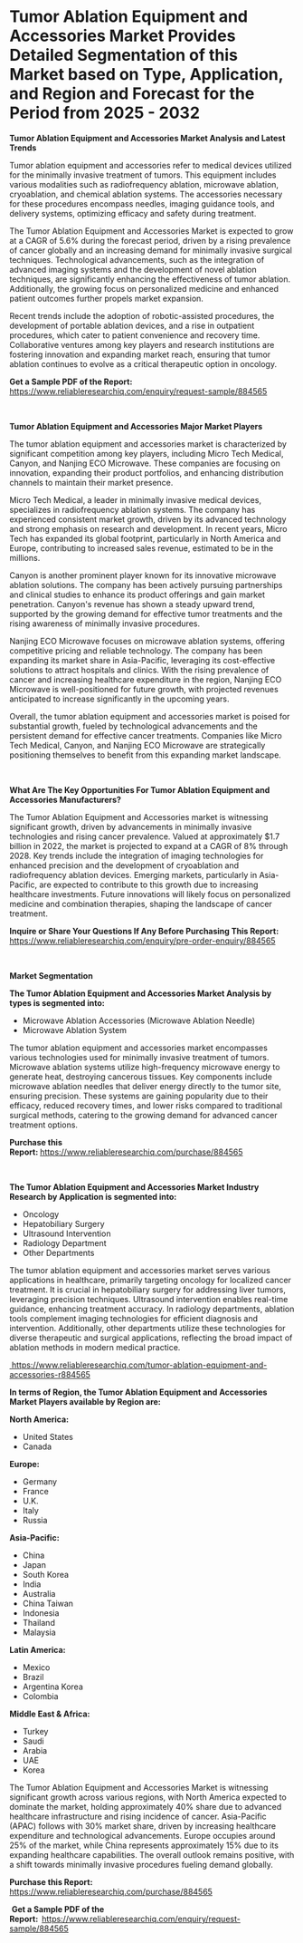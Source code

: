 <p><h1>Tumor Ablation Equipment and Accessories Market Provides Detailed Segmentation of this Market based on Type, Application, and Region and Forecast for the Period from 2025 - 2032</h1></p><p><strong>Tumor Ablation Equipment and Accessories Market Analysis and Latest Trends</strong></p>
<p><p>Tumor ablation equipment and accessories refer to medical devices utilized for the minimally invasive treatment of tumors. This equipment includes various modalities such as radiofrequency ablation, microwave ablation, cryoablation, and chemical ablation systems. The accessories necessary for these procedures encompass needles, imaging guidance tools, and delivery systems, optimizing efficacy and safety during treatment.</p><p>The Tumor Ablation Equipment and Accessories Market is expected to grow at a CAGR of 5.6% during the forecast period, driven by a rising prevalence of cancer globally and an increasing demand for minimally invasive surgical techniques. Technological advancements, such as the integration of advanced imaging systems and the development of novel ablation techniques, are significantly enhancing the effectiveness of tumor ablation. Additionally, the growing focus on personalized medicine and enhanced patient outcomes further propels market expansion.</p><p>Recent trends include the adoption of robotic-assisted procedures, the development of portable ablation devices, and a rise in outpatient procedures, which cater to patient convenience and recovery time. Collaborative ventures among key players and research institutions are fostering innovation and expanding market reach, ensuring that tumor ablation continues to evolve as a critical therapeutic option in oncology.</p></p>
<p><strong>Get a Sample PDF of the Report:&nbsp;</strong> <a href="https://www.reliableresearchiq.com/enquiry/request-sample/884565?utm_campaign=2739&utm_medium=2&utm_source=Github&utm_content=ia&utm_term=14042025&utm_id=tumor-ablation-equipment-and-accessories">https://www.reliableresearchiq.com/enquiry/request-sample/884565</a></p>
<p>&nbsp;</p>
<p><strong>Tumor Ablation Equipment and Accessories Major Market Players</strong></p>
<p><p>The tumor ablation equipment and accessories market is characterized by significant competition among key players, including Micro Tech Medical, Canyon, and Nanjing ECO Microwave. These companies are focusing on innovation, expanding their product portfolios, and enhancing distribution channels to maintain their market presence.</p><p>Micro Tech Medical, a leader in minimally invasive medical devices, specializes in radiofrequency ablation systems. The company has experienced consistent market growth, driven by its advanced technology and strong emphasis on research and development. In recent years, Micro Tech has expanded its global footprint, particularly in North America and Europe, contributing to increased sales revenue, estimated to be in the millions.</p><p>Canyon is another prominent player known for its innovative microwave ablation solutions. The company has been actively pursuing partnerships and clinical studies to enhance its product offerings and gain market penetration. Canyon's revenue has shown a steady upward trend, supported by the growing demand for effective tumor treatments and the rising awareness of minimally invasive procedures.</p><p>Nanjing ECO Microwave focuses on microwave ablation systems, offering competitive pricing and reliable technology. The company has been expanding its market share in Asia-Pacific, leveraging its cost-effective solutions to attract hospitals and clinics. With the rising prevalence of cancer and increasing healthcare expenditure in the region, Nanjing ECO Microwave is well-positioned for future growth, with projected revenues anticipated to increase significantly in the upcoming years.</p><p>Overall, the tumor ablation equipment and accessories market is poised for substantial growth, fueled by technological advancements and the persistent demand for effective cancer treatments. Companies like Micro Tech Medical, Canyon, and Nanjing ECO Microwave are strategically positioning themselves to benefit from this expanding market landscape.</p></p>
<p>&nbsp;</p>
<p><strong>What Are The Key Opportunities For Tumor Ablation Equipment and Accessories Manufacturers?</strong></p>
<p><p>The Tumor Ablation Equipment and Accessories market is witnessing significant growth, driven by advancements in minimally invasive technologies and rising cancer prevalence. Valued at approximately $1.7 billion in 2022, the market is projected to expand at a CAGR of 8% through 2028. Key trends include the integration of imaging technologies for enhanced precision and the development of cryoablation and radiofrequency ablation devices. Emerging markets, particularly in Asia-Pacific, are expected to contribute to this growth due to increasing healthcare investments. Future innovations will likely focus on personalized medicine and combination therapies, shaping the landscape of cancer treatment.</p></p>
<p><strong>Inquire or Share Your Questions If Any Before Purchasing This Report:</strong> <a href="https://www.reliableresearchiq.com/enquiry/pre-order-enquiry/884565?utm_campaign=2739&utm_medium=2&utm_source=Github&utm_content=ia&utm_term=14042025&utm_id=tumor-ablation-equipment-and-accessories">https://www.reliableresearchiq.com/enquiry/pre-order-enquiry/884565</a></p>
<p>&nbsp;</p>
<p><strong>Market Segmentation</strong></p>
<p><strong>The Tumor Ablation Equipment and Accessories Market Analysis by types is segmented into:</strong></p>
<p><ul><li>Microwave Ablation Accessories (Microwave Ablation Needle)</li><li>Microwave Ablation System</li></ul></p>
<p><p>The tumor ablation equipment and accessories market encompasses various technologies used for minimally invasive treatment of tumors. Microwave ablation systems utilize high-frequency microwave energy to generate heat, destroying cancerous tissues. Key components include microwave ablation needles that deliver energy directly to the tumor site, ensuring precision. These systems are gaining popularity due to their efficacy, reduced recovery times, and lower risks compared to traditional surgical methods, catering to the growing demand for advanced cancer treatment options.</p></p>
<p><strong>Purchase this Report:&nbsp;</strong><a href="https://www.reliableresearchiq.com/purchase/884565?utm_campaign=2739&utm_medium=2&utm_source=Github&utm_content=ia&utm_term=14042025&utm_id=tumor-ablation-equipment-and-accessories">https://www.reliableresearchiq.com/purchase/884565</a></p>
<p>&nbsp;</p>
<p><strong>The Tumor Ablation Equipment and Accessories Market Industry Research by Application is segmented into:</strong></p>
<p><ul><li>Oncology</li><li>Hepatobiliary Surgery</li><li>Ultrasound Intervention</li><li>Radiology Department</li><li>Other Departments</li></ul></p>
<p><p>The tumor ablation equipment and accessories market serves various applications in healthcare, primarily targeting oncology for localized cancer treatment. It is crucial in hepatobiliary surgery for addressing liver tumors, leveraging precision techniques. Ultrasound intervention enables real-time guidance, enhancing treatment accuracy. In radiology departments, ablation tools complement imaging technologies for efficient diagnosis and intervention. Additionally, other departments utilize these technologies for diverse therapeutic and surgical applications, reflecting the broad impact of ablation methods in modern medical practice.</p></p>
<p><a href="https://www.reliableresearchiq.com/tumor-ablation-equipment-and-accessories-r884565?utm_campaign=2739&utm_medium=2&utm_source=Github&utm_content=ia&utm_term=14042025&utm_id=tumor-ablation-equipment-and-accessories">&nbsp;https://www.reliableresearchiq.com/tumor-ablation-equipment-and-accessories-r884565</a></p>
<p><strong>In terms of Region, the Tumor Ablation Equipment and Accessories Market Players available by Region are:</strong></p>
<p>
    <p> <strong> North America: </strong>
        <ul>
            <li>United States</li>
            <li>Canada</li>
        </ul>
        </p> 
    <p> <strong> Europe: </strong>
        <ul>
            <li>Germany</li>
            <li>France</li>
            <li>U.K.</li>
            <li>Italy</li>
            <li>Russia</li>
        </ul>
        </p> 
    <p> <strong> Asia-Pacific: </strong>
        <ul>
            <li>China</li>
            <li>Japan</li>
            <li>South Korea</li>
            <li>India</li>
            <li>Australia</li>
            <li>China Taiwan</li>
            <li>Indonesia</li>
            <li>Thailand</li>
            <li>Malaysia</li>
        </ul>
        </p> 
    <p> <strong> Latin America: </strong>
        <ul>
            <li>Mexico</li>
            <li>Brazil</li>
            <li>Argentina Korea</li>
            <li>Colombia</li>
        </ul>
        </p> 
    <p> <strong> Middle East & Africa: </strong>
        <ul>
            <li>Turkey</li>
            <li>Saudi</li>
            <li>Arabia</li>
            <li>UAE</li>
            <li>Korea</li>
        </ul>
    </p>
    </p>
<p><p>The Tumor Ablation Equipment and Accessories Market is witnessing significant growth across various regions, with North America expected to dominate the market, holding approximately 40% share due to advanced healthcare infrastructure and rising incidence of cancer. Asia-Pacific (APAC) follows with 30% market share, driven by increasing healthcare expenditure and technological advancements. Europe occupies around 25% of the market, while China represents approximately 15% due to its expanding healthcare capabilities. The overall outlook remains positive, with a shift towards minimally invasive procedures fueling demand globally.</p></p>
<p><strong>Purchase this Report: </strong><a href="https://www.reliableresearchiq.com/purchase/884565?utm_campaign=2739&utm_medium=2&utm_source=Github&utm_content=ia&utm_term=14042025&utm_id=tumor-ablation-equipment-and-accessories">https://www.reliableresearchiq.com/purchase/884565</a></p>
<p>&nbsp;<strong>Get a Sample PDF of the Report:&nbsp;&nbsp;</strong><a href="https://www.reliableresearchiq.com/enquiry/request-sample/884565?utm_campaign=2739&utm_medium=2&utm_source=Github&utm_content=ia&utm_term=14042025&utm_id=tumor-ablation-equipment-and-accessories">https://www.reliableresearchiq.com/enquiry/request-sample/884565</a></p>
<p><strong></strong></p>
<p><p></p><p></p><p></p></p>
